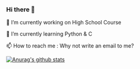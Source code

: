 ### Hi there 👋
🔭 I’m currently working on High School Course

🌱 I’m currently learning Python & C

📫 How to reach me  : Why not write an email to me?

[![Anurag's github stats](https://github-readme-stats.vercel.app/api?username=lavacup2233)](https://github.com/anuraghazra/github-readme-stats)
<!--
**lavacup2233/lavacup2233** is a ✨ _special_ ✨ repository because its `README.md` (this file) appears on your GitHub profile.

Here are some ideas to get you started:

- 🔭 I’m currently working on ...
- 🌱 I’m currently learning ...
- 👯 I’m looking to collaborate on ...
- 🤔 I’m looking for help with ...
- 💬 Ask me about ...
- 📫 How to reach me: ...
- 😄 Pronouns: ...
- ⚡ Fun fact: ...
